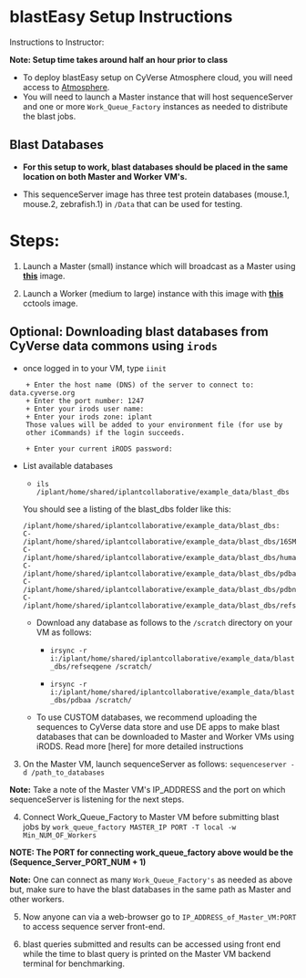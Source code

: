 # blastEasy Setup Instructions

Instructions to Instructor:

**Note: Setup time takes around half an hour prior to class**

+ To deploy blastEasy setup on CyVerse Atmosphere cloud, you will need access to [Atmosphere](www.atmo.cyverse.org).
+ You will need to launch a Master instance that will host sequenceServer and one or more `Work_Queue_Factory` instances as needed to distribute the blast jobs. 


## Blast Databases

+ **For this setup to work, blast databases should be placed in the same location on both Master and Worker VM's.**

+ This sequenceServer image has three test protein databases (mouse.1, mouse.2, zebrafish.1) in `/Data` that can be used for testing. 

# Steps:

1. Launch a Master (small) instance which will broadcast as a Master using **[this](https://atmo.cyverse.org/application/images/1756)** image.

2. Launch a Worker (medium to large) instance with this image with **[this](https://atmo.cyverse.org/application/images/1748)** cctools image. 


## Optional: Downloading blast databases from CyVerse data commons using `irods` 

  + once logged in to your VM, type `iinit`
```  
    + Enter the host name (DNS) of the server to connect to: data.cyverse.org
    + Enter the port number: 1247
    + Enter your irods user name: 
    + Enter your irods zone: iplant
    Those values will be added to your environment file (for use by
    other iCommands) if the login succeeds.

    + Enter your current iRODS password:
```

+ List available databases
    + `ils /iplant/home/shared/iplantcollaborative/example_data/blast_dbs`
    
    You should see a listing of the blast_dbs folder like this:
  ```
  /iplant/home/shared/iplantcollaborative/example_data/blast_dbs:
  C- /iplant/home/shared/iplantcollaborative/example_data/blast_dbs/16SMicrobial
  C- /iplant/home/shared/iplantcollaborative/example_data/blast_dbs/human_genomic
  C- /iplant/home/shared/iplantcollaborative/example_data/blast_dbs/pdbaa
  C- /iplant/home/shared/iplantcollaborative/example_data/blast_dbs/pdbnt
  C- /iplant/home/shared/iplantcollaborative/example_data/blast_dbs/refseqgene
  ```
  
  - Download any database as follows to the `/scratch` directory on your VM as follows:
    
    + `irsync -r i:/iplant/home/shared/iplantcollaborative/example_data/blast_dbs/refseqgene /scratch/`
    
    + `irsync -r i:/iplant/home/shared/iplantcollaborative/example_data/blast_dbs/pdbaa /scratch/`

  - To use CUSTOM databases, we recommend uploading the sequences to CyVerse data store and use DE apps to make blast databases that can be downloaded to Master and Worker VMs using iRODS. Read more [here] for more detailed instructions


3. On the Master VM, launch sequenceServer as follows:
`sequenceserver -d /path_to_databases`

**Note:** Take a note of the Master VM's IP_ADDRESS and the port on which sequenceServer is listening for the next steps.

4. Connect Work_Queue_Factory to Master VM before submitting blast jobs by
  `work_queue_factory MASTER_IP PORT -T local -w Min_NUM_OF_Workers`

**NOTE: The PORT for connecting work_queue_factory above would be the (Sequence_Server_PORT_NUM + 1)** 

**Note:** One can connect as many `Work_Queue_Factory's` as needed as above but, make sure to have the blast databases in the same path as Master and other workers.

5. Now anyone can via a web-browser go to `IP_ADDRESS_of_Master_VM:PORT` to access sequence server front-end. 

6. blast queries submitted and results can be accessed using front end while the time to blast query is printed on the Master VM backend terminal for benchmarking. 
